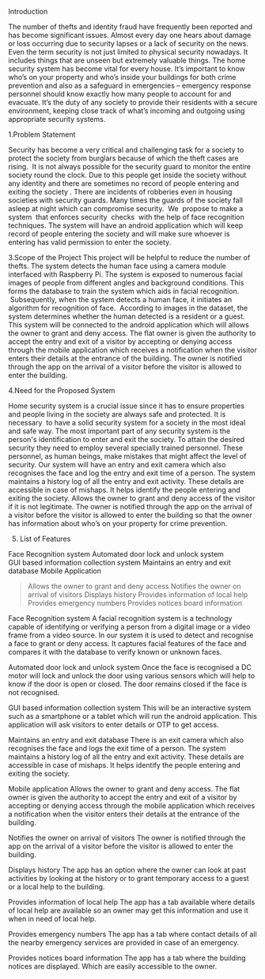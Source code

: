 Introduction

The number  of  thefts and identity fraud  have frequently  been reported  and has become significant issues. 
Almost every day one hears about damage or loss occurring due to security lapses or a lack of security on the news. 
Even the term security is not just limited to physical security nowadays. It includes things that are unseen but extremely valuable things. 
The home security system has become vital for every house. It’s important to know who’s on your property and who’s inside your buildings for 
both crime prevention and also as a safeguard in emergencies – emergency response personnel should know exactly how many people to account for and evacuate. 
It’s the duty of any society to provide their residents with a secure environment, keeping close track of what’s incoming and outgoing using appropriate security systems.


1.Problem Statement

Security has become a very critical and challenging task for a society to protect the society from burglars because of which the theft cases are rising. 
It is not always possible for the security guard to monitor the entire society round the clock. Due to this people get inside the society without any identity and there are sometimes no record of people entering and exiting the society .
There are incidents of robberies even in housing societies with security guards. Many times the guards of the society fall asleep at night which can compromise security. 
We  propose to make a system  that enforces security  checks  with the help of face recognition techniques. The system will have an android application which will keep  record of people entering the society and will make sure whoever is entering has valid permission to enter the society.



3.Scope of the Project
This project will be helpful to reduce the number of thefts.
The system detects the human face using a camera module interfaced with Raspberry Pi. The system is exposed to numerous facial images of people from different angles and background conditions. 
This forms the database to train the system which aids in facial recognition.  Subsequently, when the system detects a human face, it initiates an algorithm for recognition of face. 
According to images in the dataset, the system determines whether the human detected is a resident or a guest.
This system will be connected to the android application which will allows the owner to grant and deny access. The flat owner is given the authority to accept the entry and exit of a visitor by accepting or denying access through the mobile application which receives a notification when the visitor enters their details at the entrance of the building.
The owner is notified through the app on the arrival of a visitor before the visitor is allowed to enter the building.

4.Need for the Proposed System

Home security system is a crucial issue since it has to ensure properties and people living in the society are always safe and protected. It is necessary  to have a solid security system for a society in the most ideal and safe way. The most important part of any security system is the person's identification to enter and exit the society.
To attain the desired security they need to employ several specially trained personnel. These personnel, as human beings, make mistakes that might affect the level of security.
Our system will have an entry and exit camera which also recognises the face and log the entry and exit time of a person. 
The system maintains a history log of all the entry and exit activity. These details are accessible in case of mishaps. It helps identify the people entering and exiting the society.
Allows the owner to grant and deny access of the visitor if it is not legitimate.
The owner is notified through the app on the arrival of a visitor before the visitor is allowed to enter the building so that the owner has information about who’s on your property for crime prevention.


5.  List of Features

Face Recognition system 
Automated door lock and unlock system  
GUI based information collection system
Maintains an entry and exit database 
Mobile Application
>Allows the owner to grant and deny access 
>Notifies the owner on arrival of visitors 
>Displays history 
>Provides information of local help
>Provides emergency numbers
>Provides notices board information 

Face Recognition system
A facial recognition system is a technology capable of identifying or verifying a person from a digital image or a video frame from a video source. 
In our system it is used to detect and recognise a face to grant or deny access. 
It captures facial features of the face and compares it with the database to verify known or unknown faces.



Automated door lock and unlock system
Once the face is recognised a DC motor will lock and unlock the door using various sensors which will help to know if the door is open or closed. 
The door remains closed if the face is not recognised.

GUI based information collection system
This will be an interactive system such as a smartphone or a tablet which will run the android application. 
This application will ask visitors to enter details or OTP to get access.

Maintains an entry and exit database 
There is an exit camera which also recognises the face and logs the exit time of a person. 
The system maintains a history log of all the entry and exit activity. These details are accessible in case of mishaps. 
It helps identify the people entering and exiting the society.

Mobile application
Allows the owner to grant and deny access. 
The flat owner is given the authority to accept the entry and exit of a visitor by accepting or denying access 
through the mobile application which receives a notification when the visitor enters their details at the entrance of the building.

Notifies the owner on arrival of visitors 
The owner is notified through the app on the arrival of a visitor before the visitor is allowed to enter the building.

Displays history 
The app has an option where the owner can look at past activities by looking at the history or to grant temporary access to a guest or a local help to the building.

Provides information of local help
The app has a tab available where details of local help are available so an owner may get this information and use it when in need of local help.
 
Provides emergency numbers
The app has a tab where contact details of all the nearby emergency services are provided in case of an emergency. 

Provides notices board information
The app has a tab where the building notices are displayed. Which are easily accessible to the owner.

